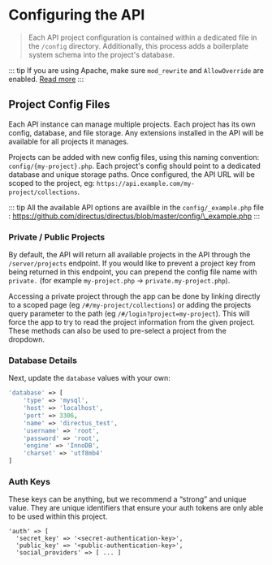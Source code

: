 # Configuring the API

> Each API project configuration is contained within a dedicated file in the `/config` directory. Additionally, this process adds a boilerplate system schema into the project's database.

::: tip
If you are using Apache, make sure `mod_rewrite` and `AllowOverride` are enabled. [Read more](/advanced/server-setup.md#apache)
:::

## Project Config Files

Each API instance can manage multiple projects. Each project has its own config, database, and file storage. Any extensions installed in the API will be available for all projects it manages.

Projects can be added with new config files, using this naming convention: `config/{my-project}.php`. Each project's config should point to a dedicated database and unique storage paths. Once configured, the API URL will be scoped to the project, eg: `https://api.example.com/my-project/collections`.

::: tip
All the available API options are availble in the ```config/_example.php``` file :
https://github.com/directus/directus/blob/master/config/\_example.php
:::

### Private / Public Projects

By default, the API will return all available projects in the API through the `/server/projects` endpoint. If you would like to prevent a project key from being returned in this endpoint, you can prepend the config file name with `private.` (for example `my-project.php` -> `private.my-project.php`).

Accessing a private project through the app can be done by linking directly to a scoped page (eg `/#/my-project/collections`) or adding the projects query parameter to the path (eg `/#/login?project=my-project`). This will force the app to try to read the project information from the given project. These methods can also be used to pre-select a project from the dropdown.

### Database Details

Next, update the `database` values with your own:

```php
'database' => [
    'type' => 'mysql',
    'host' => 'localhost',
    'port' => 3306,
    'name' => 'directus_test',
    'username' => 'root',
    'password' => 'root',
    'engine' => 'InnoDB',
    'charset' => 'utf8mb4'
]
```

### Auth Keys

These keys can be anything, but we recommend a “strong” and unique value. They are unique identifiers that ensure your auth tokens are only able to be used within this project.

```
'auth' => [
  'secret_key' => '<secret-authentication-key>',
  'public_key' => '<public-authentication-key>',
  'social_providers' => [ ... ]
```
